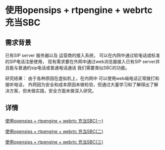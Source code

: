 # 使用opensips + rtpengine + webrtc 充当SBC

## 需求背景
已有SIP server 服务器以及 运营商的接入系统， 可以在内网中通过软电话或标准的SIP电话注册使用， 现有需求要在外网中通过web浏览器接入已有SIP server并且能与普通的sip电话或普通电话通话 我们需要类似SBC的功能。

研究结果： 由于各种原因在虚拟机上，在内网中 可以使用web端电话正常拨打和接听电话， 外网因为安全和成本原因未做检验，但通过大量学习和了解得出了解决方案，但未做实践，安全方面未做深入研究。


## 详情
[使用opensips + rtpengine + webrtc 充当SBC(一)](//github.com/forjuan/SBC-opensips-rtpengine/blob/master/docs/1.md)

[使用opensips + rtpengine + webrtc 充当SBC(二)](//github.com/forjuan/SBC-opensips-rtpengine/blob/master/docs/2.md)

[使用opensips + rtpengine + webrtc 充当SBC(三)](//github.com/forjuan/SBC-opensips-rtpengine/blob/master/docs/3.md)